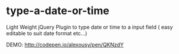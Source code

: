 # type-a-date-or-time
Light Weight jQuery Plugin to type date or time to a input field ( easy editable to suit date format etc...)

DEMO: http://codepen.io/alexousy/pen/QKNzdY
